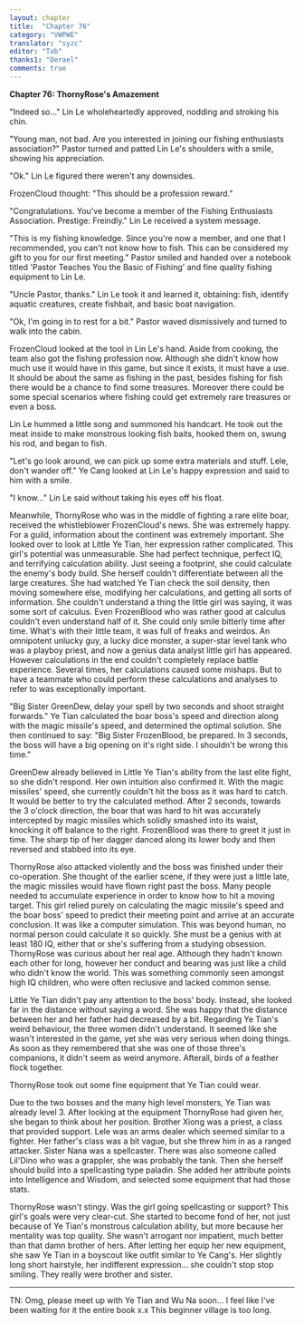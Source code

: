```yaml
---
layout: chapter
title:  "Chapter 76"
category: "VWPWE"
translator: "syzc"
editor: "Tab"
thanks1: "Derael"
comments: true
---
```


**Chapter 76: ThornyRose's Amazement**
 
"Indeed so..." Lin Le wholeheartedly approved, nodding and stroking his chin.
 
"Young man, not bad. Are you interested in joining our fishing enthusiasts association?" Pastor turned and patted Lin Le's shoulders with a smile, showing his appreciation.
 
"Ok." Lin Le figured there weren't any downsides.
 
FrozenCloud thought: "This should be a profession reward."
 
"Congratulations. You've become a member of the Fishing Enthusiasts Association. Prestige: Freindly." Lin Le received a system message.
 
"This is my fishing knowledge. Since you're now a member, and one that I recommended, you can't not know how to fish. This can be considered my gift to you for our first meeting." Pastor smiled and handed over a notebook titled 'Pastor Teaches You the Basic of Fishing' and fine quality fishing equipment to Lin Le.
 
"Uncle Pastor, thanks." Lin Le took it and learned it, obtaining: fish, identify aquatic creatures, create fishbait, and basic boat navigation.
 
"Ok, I'm going in to rest for a bit." Pastor waved dismissively and turned to walk into the cabin.
 
FrozenCloud looked at the tool in Lin Le's hand. Aside from cooking, the team also got the fishing profession now. Although she didn't know how much use it would have in this game, but since it exists, it must have a use. It should be about the same as fishing in the past, besides fishing for fish there would be a chance to find some treasures. Moreover there could be some special scenarios where fishing could get extremely rare treasures or even a boss.
 
Lin Le hummed a little song and summoned his handcart. He took out the meat inside to make monstrous looking fish baits, hooked them on, swung his rod, and began to fish.
 
"Let's go look around, we can pick up some extra materials and stuff. Lele, don't wander off." Ye Cang looked at Lin Le's happy expression and said to him with a smile.
 
"I know..." Lin Le said without taking his eyes off his float.
 
Meanwhile, ThornyRose who was in the middle of fighting a rare elite boar, received the whistleblower FrozenCloud's news. She was extremely happy. For a guild, information about the continent was extremely important. She looked over to look at Little Ye Tian, her expression rather complicated. This girl's potential was unmeasurable. She had perfect technique, perfect IQ, and terrifying calculation ability. Just seeing a footprint, she could calculate the enemy's body build. She herself couldn't differentiate between all the large creatures. She had watched Ye Tian check the soil density, then moving somewhere else, modifying her calculations, and getting all sorts of information. She couldn't understand a thing the little girl was saying, it was some sort of calculus. Even FrozenBlood who was rather good at calculus couldn't even understand half of it. She could only smile bitterly time after time. What's with their little team, it was full of freaks and weirdos. An omnipotent unlucky guy, a lucky dice monster, a super-star level tank who was a playboy priest, and now a genius data analyst little girl has appeared. However calculations in the end couldn't completely replace battle experience. Several times, her calculations caused some mishaps. But to have a teammate who could perform these calculations and analyses to refer to was exceptionally important. 
 
"Big Sister GreenDew, delay your spell by two seconds and shoot straight forwards." Ye Tian calculated the boar boss's speed and direction along with the magic missile's speed, and determined the optimal solution. She then continued to say: "Big Sister FrozenBlood, be prepared. In 3 seconds, the boss will have a big opening on it's right side. I shouldn't be wrong this time." 
 
GreenDew already believed in Little Ye Tian's ability from the last elite fight, so she didn't respond. Her own intuition also confirmed it. With the magic missiles' speed, she currently couldn't hit the boss as it was hard to catch. It would be better to try the calculated method. After 2 seconds, towards the 3 o'clock direction, the boar that was hard to hit was accurately intercepted by magic missiles which solidly smashed into its waist, knocking it off balance to the right. FrozenBlood was there to greet it just in time. The sharp tip of her dagger danced along its lower body and then reversed and stabbed into its eye. 
 
ThornyRose also attacked violently and the boss was finished under their co-operation. She thought of the earlier scene, if they were just a little late, the magic missiles would have flown right past the boss. Many people needed to accumulate experience in order to know how to hit a moving target. This girl relied purely on calculating the magic missile's speed and the boar boss' speed to predict their meeting point and arrive at an accurate conclusion. It was like a computer simulation. This was beyond human, no normal person could calculate it so quickly. She must be a genius with at least 180 IQ, either that or she's suffering from a studying obsession. ThornyRose was curious about her real age. Although they hadn't known each other for long, however her conduct and bearing was just like a child who didn't know the world. This was something commonly seen amongst high IQ children, who were often reclusive and lacked common sense.
 
Little Ye Tian didn't pay any attention to the boss' body. Instead, she looked far in the distance without saying a word. She was happy that the distance between her and her father had decreased by a bit. Regarding Ye Tian's weird behaviour, the three women didn't understand. It seemed like she wasn't interested in the game, yet she was very serious when doing things. As soon as they remembered that she was one of those three's companions, it didn't seem as weird anymore. Afterall, birds of a feather flock together.
 
ThornyRose took out some fine equipment that Ye Tian could wear. 
 
Due to the two bosses and the many high level monsters, Ye Tian was already level 3. After looking at the equipment ThornyRose had given her, she began to think about her position. Brother Xiong was a priest, a class that provided support. Lele was an arms dealer which seemed similar to a fighter. Her father's class was a bit vague, but she threw him in as a ranged attacker. Sister Nana was a spellcaster. There was also someone called Lil'Dino who was a grappler, she was probably the tank. Then she herself should build into a spellcasting type paladin. She added her attribute points into Intelligence and Wisdom, and selected some equipment that had those stats.
 
ThornyRose wasn't stingy. Was the girl going spellcasting or support? This girl's goals were very clear-cut. She started to become fond of her, not just because of Ye Tian's monstrous calculation ability, but more because her mentality was top quality. She wasn't arrogant nor impatient, much better than that damn brother of hers. After letting her equip her new equipment, she saw Ye Tian in a boyscout like outfit similar to Ye Cang's. Her slightly long short hairstyle, her indifferent expression... she couldn't stop stop smiling. They really were brother and sister.

---

TN: Omg, please meet up with Ye Tian and Wu Na soon... I feel like I've been waiting for it the entire book x.x This beginner village is too long.